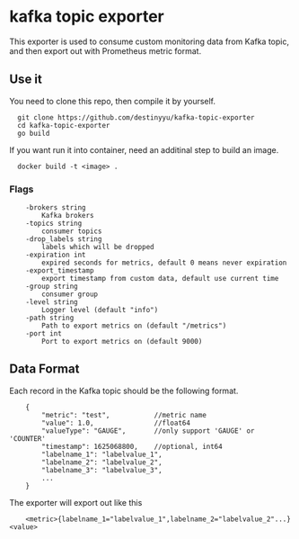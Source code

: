 # kafka topic exporter

This exporter is used to consume custom monitoring data from Kafka topic, and then export out with Prometheus metric format.

## Use it

You need to clone this repo, then compile it by yourself.

```
  git clone https://github.com/destinyyu/kafka-topic-exporter
  cd kafka-topic-exporter
  go build
```

If you want run it into container, need an additinal step to build an image.

```
  docker build -t <image> .
```

### Flags

```
    -brokers string
        Kafka brokers
    -topics string
        consumer topics
    -drop_labels string
        labels which will be dropped
    -expiration int
        expired seconds for metrics, default 0 means never expiration
    -export_timestamp
        export timestamp from custom data, default use current time
    -group string
        consumer group
    -level string
        Logger level (default "info")
    -path string
        Path to export metrics on (default "/metrics")
    -port int
        Port to export metrics on (default 9000)
```

## Data Format

Each record in the Kafka topic should be the following format.

```
    {
        "metric": "test",           //metric name
        "value": 1.0,               //float64
        "valueType": "GAUGE",       //only support 'GAUGE' or 'COUNTER'
        "timestamp": 1625068800,    //optional, int64
        "labelname_1": "labelvalue_1",
        "labelname_2": "labelvalue_2",
        "labelname_3": "labelvalue_3",
        ...
    }
```

The exporter will export out like this

```
    <metric>{labelname_1="labelvalue_1",labelname_2="labelvalue_2"...} <value>
```
